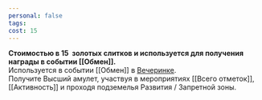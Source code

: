 ```yaml
---
personal: false
tags: 
cost: 15
---
```

**Стоимостью в 15  золотых слитков и используется для получения награды в событии [[Обмен]].**  
Используется в событии [[Обмен]] в [Вечеринке](Вечеринка).  
Получите Высший амулет, участвуя в мероприятиях [[Всего отметок]], [[Активность]] и проходя подземелья Развития / Запретной зоны. 